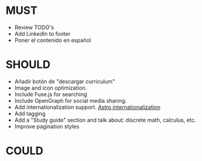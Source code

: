 # MUST

* Review TODO's
* Add LinkedIn to footer
* Poner el contenido en español

# SHOULD
* Añadir botón de "descargar curriculum"
* Image and icon optimization.
* Include Fuse.js for searching
* Include OpenGraph for social media sharing.
* Add internationalization support. [Astro internationalization](https://docs.astro.build/en/guides/internationalization/)
* Add tagging
* Add a "Study guide" section and talk about: discrete math, calculus, etc.
* Improve pagination styles 

# COULD

